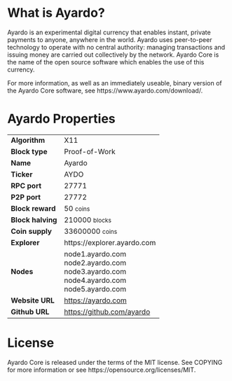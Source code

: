 <h1>What is Ayardo?</h1>
<p>Ayardo is an experimental digital currency that enables instant, private payments to anyone, anywhere in the world. Ayardo uses peer-to-peer technology to operate with no central authority: managing transactions and issuing money are carried out collectively by the network. Ayardo Core is the name of the open source software which enables the use of this currency.
</p>
<p>
For more information, as well as an immediately useable, binary version of the Ayardo Core software, see https://www.ayardo.com/download/.
</p>

<h1>Ayardo Properties</h1>
<table class="table table-mycoin">
<tbody>
<tr>
<td><strong>Algorithm</strong></td>
<td>X11</td>
</tr>
<tr>
<td><strong>Block type</strong></td>
<td>Proof-of-Work</td>
</tr>
<tr>
<td><strong>Name</strong></td>
<td>Ayardo</td>
</tr>
<tr>
<td><strong>Ticker</strong></td>
<td>AYDO</td>
</tr>
<tr>
<td><strong>RPC port</strong></td>
<td>27771</td>
</tr>
<tr>
<td><strong>P2P port</strong></td>
<td>27772</td>
</tr>
<tr>
<td><strong>Block reward</strong></td>
<td>50 <small>coins</small></td>
</tr>
<tr>
<td><strong>Block halving</strong></td>
<td>210000 <small>blocks</small></td>
</tr>
<tr>
<td><strong>Coin supply</strong></td>
<td>33600000 <small>coins</small></td>
</tr>

<tr>
<td><strong>Explorer</strong></td>
<td>https://explorer.ayardo.com</td>
</tr>

<tr>
<td><strong>Nodes</strong></td>
<td>node1.ayardo.com<br>node2.ayardo.com<br>node3.ayardo.com<br>node4.ayardo.com<br>node5.ayardo.com<br></td>
</tr>


<tr>
<td><strong>Website URL</strong></td>
<td><a href="https://ayardo.com" target="_blank">https://ayardo.com</a></td>
</tr>
<tr>
<td><strong>Github URL</strong></td>
<td><a href="https://github.com/ayardo" target="_blank">https://github.com/ayardo</a></td>
</tr>
</tbody></table>

<h1>License</h1>
<p>Ayardo Core is released under the terms of the MIT license. See COPYING for more information or see https://opensource.org/licenses/MIT.</p>
